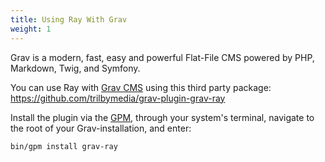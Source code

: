 ```yaml
---
title: Using Ray With Grav
weight: 1
---
```


Grav is a modern, fast, easy and powerful Flat-File CMS powered by PHP, Markdown, Twig, and Symfony.

You can use Ray with [Grav CMS](https://getgrav.org/) using this third party package: https://github.com/trilbymedia/grav-plugin-grav-ray

Install the plugin via the [GPM](https://learn.getgrav.org/17/cli-console/grav-cli-gpm), through your system's terminal, navigate to the root of your Grav-installation, and enter:

```bash
bin/gpm install grav-ray
```

